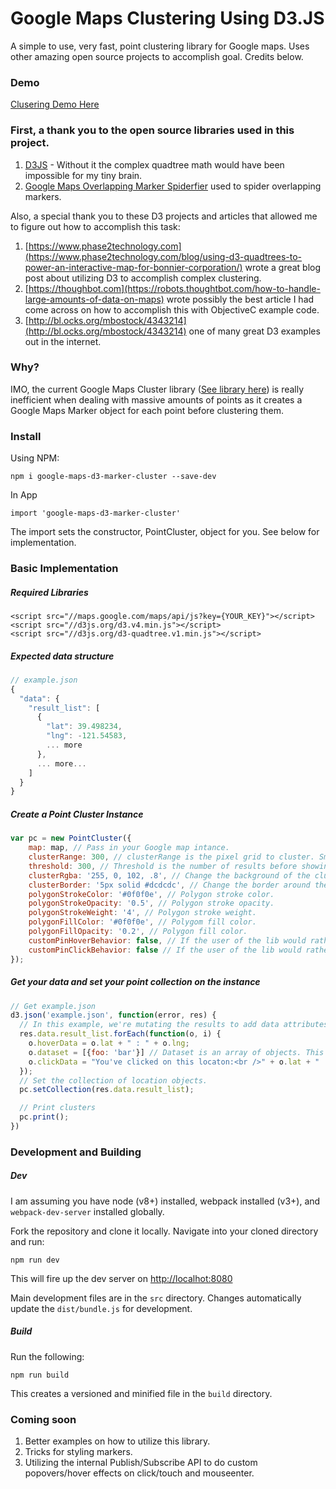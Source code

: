 # Google Maps Clustering Using D3.JS

A simple to use, very fast, point clustering library for Google maps. Uses other amazing open source projects to accomplish goal. Credits below.

### Demo

[Clusering Demo Here](http://iamjpg.github.io/GoogleMapsPointClusterD3/)

### First, a thank you to the open source libraries used in this project.

1. [D3JS](https://d3js.org/) - Without it the complex quadtree math would have been impossible for my tiny brain.
2. [Google Maps Overlapping Marker Spiderfier](https://github.com/jawj/OverlappingMarkerSpiderfier) used to spider overlapping markers.

Also, a special thank you to these D3 projects and articles that allowed me to figure out how to accomplish this task:

1. [https://www.phase2technology.com](https://www.phase2technology.com/blog/using-d3-quadtrees-to-power-an-interactive-map-for-bonnier-corporation/) wrote a great blog post about utilizing D3 to accomplish complex clustering.
2. [https://thoughbot.com](https://robots.thoughtbot.com/how-to-handle-large-amounts-of-data-on-maps) wrote possibly the best article I had come across on how to accomplish this with ObjectiveC example code.
3. [http://bl.ocks.org/mbostock/4343214](http://bl.ocks.org/mbostock/4343214) one of many great D3 examples out in the internet.

### Why?

IMO, the current Google Maps Cluster library ([See library here](https://github.com/googlemaps/js-marker-clusterer)) is really inefficient when dealing with massive amounts of points as it creates a Google Maps Marker object for each point before clustering them.

### Install

Using NPM:

```
npm i google-maps-d3-marker-cluster --save-dev
```

In App
```
import 'google-maps-d3-marker-cluster'
```

The import sets the constructor, PointCluster, object for you. See below for implementation.

###  Basic Implementation

##### Required Libraries

```
<script src="//maps.google.com/maps/api/js?key={YOUR_KEY}"></script>
<script src="//d3js.org/d3.v4.min.js"></script>
<script src="//d3js.org/d3-quadtree.v1.min.js"></script>
```

##### Expected data structure

```javascript
// example.json
{
  "data": {
    "result_list": [
      {
        "lat": 39.498234,
        "lng": -121.54583,
        ... more
      },
      ... more...
    ]
  }
}
```

##### Create a Point Cluster Instance

```javascript
var pc = new PointCluster({
    map: map, // Pass in your Google map intance.
    clusterRange: 300, // clusterRange is the pixel grid to cluster. Smaller = more clusters / Larger = less clusters.
    threshold: 300, // Threshold is the number of results before showing markers,
    clusterRgba: '255, 0, 102, .8', // Change the background of the cluster icon. RGBA only.
    clusterBorder: '5px solid #dcdcdc', // Change the border around the icon. HEX only.
    polygonStrokeColor: '#0f0f0e', // Polygon stroke color.
    polygonStrokeOpacity: '0.5', // Polygon stroke opacity.
    polygonStrokeWeight: '4', // Polygon stroke weight.
    polygonFillColor: '#0f0f0e', // Polygom fill color.
    polygonFillOpacity: '0.2', // Polygon fill color.
    customPinHoverBehavior: false, // If the user of the lib would rather not use internal overlay and opt for their own hover behavior.
    customPinClickBehavior: false // If the user of the lib would rather not use internal overlay and opt for their own click behavior.
});
```

##### Get your data and set your point collection on the instance

```javascript
// Get example.json
d3.json('example.json', function(error, res) {
  // In this example, we're mutating the results to add data attributes, hover data, and click data. This can obviously be done without mutation... 
  res.data.result_list.forEach(function(o, i) {
    o.hoverData = o.lat + " : " + o.lng;
    o.dataset = [{foo: 'bar'}] // Dataset is an array of objects. This would add: data-foo="bar" to marker points.
    o.clickData = "You've clicked on this locaton:<br />" + o.lat + " : " + o.lng; // Data to present on click of a marker point
  });
  // Set the collection of location objects.
  pc.setCollection(res.data.result_list);

  // Print clusters
  pc.print();
})
```

### Development and Building

##### Dev

I am assuming you have node (v8+) installed, webpack installed (v3+), and `webpack-dev-server` installed globally.

Fork the repository and clone it locally. Navigate into your cloned directory and run:

```
npm run dev
```

This will fire up the dev server on [http://localhot:8080](http://localhot:8080)

Main development files are in the `src` directory. Changes automatically update the `dist/bundle.js` for development.

##### Build

Run the following:

```
npm run build
```

This creates a versioned and minified file in the `build` directory.

### Coming soon

1. Better examples on how to utilize this library.
2. Tricks for styling markers. 
3. Utilizing the internal Publish/Subscribe API to do custom popovers/hover effects on click/touch and mouseenter.